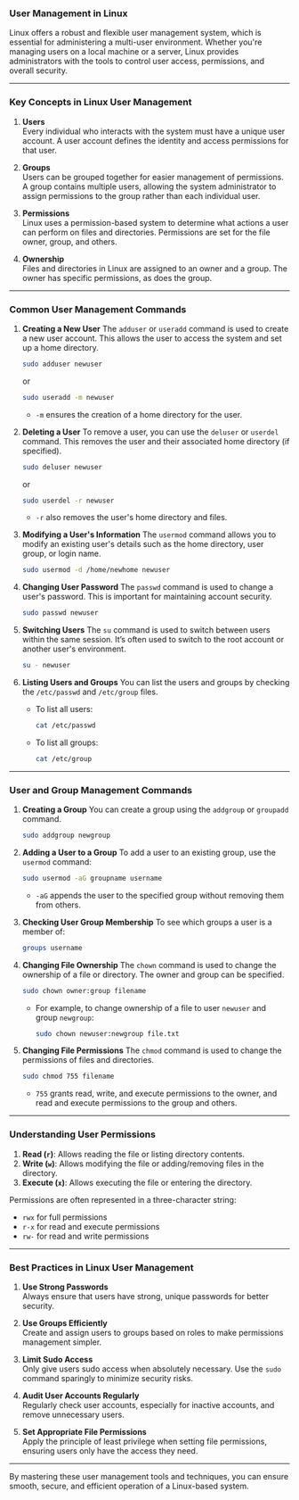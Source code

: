 ### **User Management in Linux**

Linux offers a robust and flexible user management system, which is essential for administering a multi-user environment. Whether you're managing users on a local machine or a server, Linux provides administrators with the tools to control user access, permissions, and overall security.

---

### **Key Concepts in Linux User Management**

1. **Users**  
   Every individual who interacts with the system must have a unique user account. A user account defines the identity and access permissions for that user.

2. **Groups**  
   Users can be grouped together for easier management of permissions. A group contains multiple users, allowing the system administrator to assign permissions to the group rather than each individual user.

3. **Permissions**  
   Linux uses a permission-based system to determine what actions a user can perform on files and directories. Permissions are set for the file owner, group, and others.

4. **Ownership**  
   Files and directories in Linux are assigned to an owner and a group. The owner has specific permissions, as does the group.

---

### **Common User Management Commands**

1. **Creating a New User**
   The `adduser` or `useradd` command is used to create a new user account. This allows the user to access the system and set up a home directory.

   ```bash
   sudo adduser newuser
   ```

   or

   ```bash
   sudo useradd -m newuser
   ```

   - `-m` ensures the creation of a home directory for the user.

2. **Deleting a User**
   To remove a user, you can use the `deluser` or `userdel` command. This removes the user and their associated home directory (if specified).

   ```bash
   sudo deluser newuser
   ```

   or

   ```bash
   sudo userdel -r newuser
   ```

   - `-r` also removes the user's home directory and files.

3. **Modifying a User's Information**
   The `usermod` command allows you to modify an existing user's details such as the home directory, user group, or login name.

   ```bash
   sudo usermod -d /home/newhome newuser
   ```

4. **Changing User Password**
   The `passwd` command is used to change a user's password. This is important for maintaining account security.

   ```bash
   sudo passwd newuser
   ```

5. **Switching Users**
   The `su` command is used to switch between users within the same session. It’s often used to switch to the root account or another user's environment.

   ```bash
   su - newuser
   ```

6. **Listing Users and Groups**
   You can list the users and groups by checking the `/etc/passwd` and `/etc/group` files.

   - To list all users:
     ```bash
     cat /etc/passwd
     ```

   - To list all groups:
     ```bash
     cat /etc/group
     ```

---

### **User and Group Management Commands**

1. **Creating a Group**
   You can create a group using the `addgroup` or `groupadd` command.

   ```bash
   sudo addgroup newgroup
   ```

2. **Adding a User to a Group**
   To add a user to an existing group, use the `usermod` command:

   ```bash
   sudo usermod -aG groupname username
   ```

   - `-aG` appends the user to the specified group without removing them from others.

3. **Checking User Group Membership**
   To see which groups a user is a member of:

   ```bash
   groups username
   ```

4. **Changing File Ownership**
   The `chown` command is used to change the ownership of a file or directory. The owner and group can be specified.

   ```bash
   sudo chown owner:group filename
   ```

   - For example, to change ownership of a file to user `newuser` and group `newgroup`:
     ```bash
     sudo chown newuser:newgroup file.txt
     ```

5. **Changing File Permissions**
   The `chmod` command is used to change the permissions of files and directories.

   ```bash
   sudo chmod 755 filename
   ```

   - `755` grants read, write, and execute permissions to the owner, and read and execute permissions to the group and others.

---

### **Understanding User Permissions**

1. **Read (`r`)**: Allows reading the file or listing directory contents.
2. **Write (`w`)**: Allows modifying the file or adding/removing files in the directory.
3. **Execute (`x`)**: Allows executing the file or entering the directory.

Permissions are often represented in a three-character string:

- `rwx` for full permissions
- `r-x` for read and execute permissions
- `rw-` for read and write permissions

---

### **Best Practices in Linux User Management**

1. **Use Strong Passwords**  
   Always ensure that users have strong, unique passwords for better security.

2. **Use Groups Efficiently**  
   Create and assign users to groups based on roles to make permissions management simpler.

3. **Limit Sudo Access**  
   Only give users sudo access when absolutely necessary. Use the `sudo` command sparingly to minimize security risks.

4. **Audit User Accounts Regularly**  
   Regularly check user accounts, especially for inactive accounts, and remove unnecessary users.

5. **Set Appropriate File Permissions**  
   Apply the principle of least privilege when setting file permissions, ensuring users only have the access they need.

---

By mastering these user management tools and techniques, you can ensure smooth, secure, and efficient operation of a Linux-based system.
